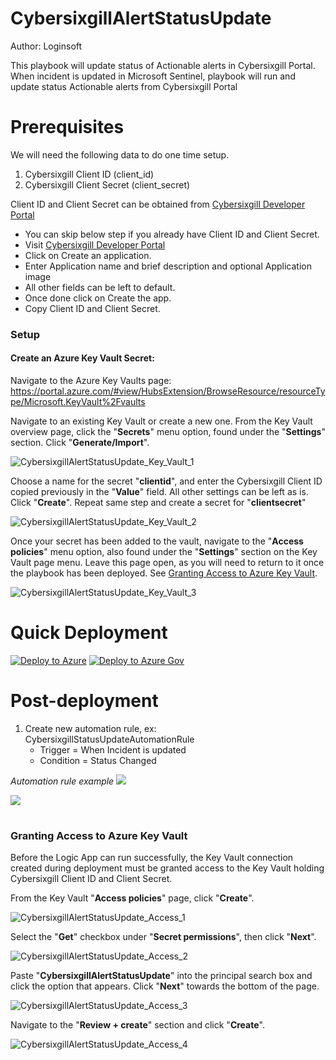 # CybersixgillAlertStatusUpdate
Author: Loginsoft

This playbook will update status of Actionable alerts in Cybersixgill Portal. When incident is updated in Microsoft Sentinel, playbook will run and update status Actionable alerts from Cybersixgill Portal 

# Prerequisites

We will need the following data to do one time setup.
1. Cybersixgill Client ID (client_id)
2. Cybersixgill Client Secret (client_secret)

Client ID and Client Secret can be obtained from [Cybersixgill Developer Portal](https://developer.cybersixgill.com/dashboard)
* You can skip below step if you already have Client ID and Client Secret.
* Visit [Cybersixgill Developer Portal](https://developer.cybersixgill.com/dashboard)
* Click on Create an application.
* Enter Application name and brief description and optional Application image
* All other fields can be left to default.
* Once done click on Create the app.
* Copy Client ID and Client Secret.

### Setup


#### Create an Azure Key Vault Secret:

Navigate to the Azure Key Vaults page: https://portal.azure.com/#view/HubsExtension/BrowseResource/resourceType/Microsoft.KeyVault%2Fvaults

Navigate to an existing Key Vault or create a new one. From the Key Vault overview page, click the "**Secrets**" menu option, found under the "**Settings**" section. Click "**Generate/Import**".

![CybersixgillAlertStatusUpdate_Key_Vault_1](./images/CybersixgillAlertStatusUpdate_Key_Vault_1.png)

Choose a name for the secret "**clientid**", and enter the Cybersixgill Client ID copied previously in the "**Value**" field. All other settings can be left as is. Click "**Create**".
Repeat same step and create a secret for "**clientsecret**"

![CybersixgillAlertStatusUpdate_Key_Vault_2](./images/CybersixgillAlertStatusUpdate_Key_Vault_2.png)

Once your secret has been added to the vault, navigate to the "**Access policies**" menu option, also found under the "**Settings**" section on the Key Vault page menu. Leave this page open, as you will need to return to it once the playbook has been deployed. See [Granting Access to Azure Key Vault](https://github.com/Azure/Azure-Sentinel/tree/master/Playbooks/AS-Okta-NetworkZoneUpdate#granting-access-to-azure-key-vault).

![CybersixgillAlertStatusUpdate_Key_Vault_3](./images/CybersixgillAlertStatusUpdate_Key_Vault_3.png)

# Quick Deployment
[![Deploy to Azure](https://aka.ms/deploytoazurebutton)](https%3A%2F%2Fportal.azure.com%2F%23create%2FMicrosoft.Template%2Furi%2Fhttps%3A%2F%2Fraw.githubusercontent.com%2FAzure%2FAzure-Sentinel%2Fmaster%2FSolutions%2FCybersixgill-Actionable-Alerts%2FPlaybooks%2FCybersixgillAlertStatusUpdate%2Fazuredeploy.json)
[![Deploy to Azure Gov](https://raw.githubusercontent.com/Azure/azure-quickstart-templates/master/1-CONTRIBUTION-GUIDE/images/deploytoazuregov.png)](https%3A%2F%2Fportal.azure.us%2F%23create%2FMicrosoft.Template%2Furi%2Fhttps%3A%2F%2Fraw.githubusercontent.com%2FAzure%2FAzure-Sentinel%2Fmaster%2FSolutions%2FCybersixgill-Actionable-Alerts%2FPlaybooks%2FCybersixgillAlertStatusUpdate%2Fazuredeploy.json)

# Post-deployment
1. Create new automation rule, ex: CybersixgillStatusUpdateAutomationRule
   * Trigger = When Incident is updated
   * Condition = Status Changed

*Automation rule example*
![](./images/AutomationRuleExampleDark.PNG)


![](./images/AutomationRuleExampleLight.PNG)


#
### Granting Access to Azure Key Vault

Before the Logic App can run successfully, the Key Vault connection created during deployment must be granted access to the Key Vault holding Cybersixgill Client ID and Client Secret.

From the Key Vault "**Access policies**" page, click "**Create**".

![CybersixgillAlertStatusUpdate_Access_1](Images/CybersixgillAlertStatusUpdate_Access_1.png)

Select the "**Get**" checkbox under "**Secret permissions**", then click "**Next**".

![CybersixgillAlertStatusUpdate_Access_2](Images/CybersixgillAlertStatusUpdate_Access_2.png)

Paste "**CybersixgillAlertStatusUpdate**" into the principal search box and click the option that appears. Click "**Next**" towards the bottom of the page.

![CybersixgillAlertStatusUpdate_Access_3](Images/CybersixgillAlertStatusUpdate_Access_3.png)

Navigate to the "**Review + create**" section and click "**Create**".

![CybersixgillAlertStatusUpdate_Access_4](Images/CybersixgillAlertStatusUpdate_Access_4.png)